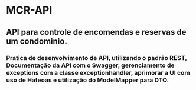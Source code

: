 # MCR-API
## API para controle de encomendas e reservas de um condominio.

### Pratica de desenvolvimento de API, utilizando o padrão REST, Documentação da API com o Swagger, gerenciamento de exceptions com a classe exceptionhandler, aprimorar a UI com uso de Hateoas e utilização do ModelMapper para DTO.
